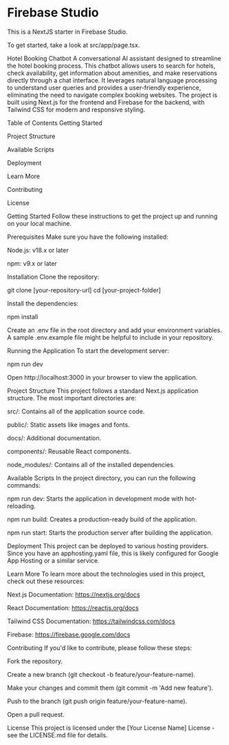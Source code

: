 # Firebase Studio

This is a NextJS starter in Firebase Studio.

To get started, take a look at src/app/page.tsx.

Hotel Booking Chatbot
A conversational AI assistant designed to streamline the hotel booking process. This chatbot allows users to search for hotels, check availability, get information about amenities, and make reservations directly through a chat interface. It leverages natural language processing to understand user queries and provides a user-friendly experience, eliminating the need to navigate complex booking websites. The project is built using Next.js for the frontend and Firebase for the backend, with Tailwind CSS for modern and responsive styling.

Table of Contents
Getting Started

Project Structure

Available Scripts

Deployment

Learn More

Contributing

License

Getting Started
Follow these instructions to get the project up and running on your local machine.

Prerequisites
Make sure you have the following installed:

Node.js: v18.x or later

npm: v9.x or later

Installation
Clone the repository:

git clone [your-repository-url]
cd [your-project-folder]

Install the dependencies:

npm install

Create an .env file in the root directory and add your environment variables. A sample .env.example file might be helpful to include in your repository.

Running the Application
To start the development server:

npm run dev

Open http://localhost:3000 in your browser to view the application.

Project Structure
This project follows a standard Next.js application structure. The most important directories are:

src/: Contains all of the application source code.

public/: Static assets like images and fonts.

docs/: Additional documentation.

components/: Reusable React components.

node_modules/: Contains all of the installed dependencies.

Available Scripts
In the project directory, you can run the following commands:

npm run dev: Starts the application in development mode with hot-reloading.

npm run build: Creates a production-ready build of the application.

npm run start: Starts the production server after building the application.

Deployment
This project can be deployed to various hosting providers. Since you have an apphosting.yaml file, this is likely configured for Google App Hosting or a similar service.

Learn More
To learn more about the technologies used in this project, check out these resources:

Next.js Documentation: https://nextjs.org/docs

React Documentation: https://reactjs.org/docs

Tailwind CSS Documentation: https://tailwindcss.com/docs

Firebase: https://firebase.google.com/docs

Contributing
If you'd like to contribute, please follow these steps:

Fork the repository.

Create a new branch (git checkout -b feature/your-feature-name).

Make your changes and commit them (git commit -m 'Add new feature').

Push to the branch (git push origin feature/your-feature-name).

Open a pull request.

License
This project is licensed under the [Your License Name] License - see the LICENSE.md file for details.
